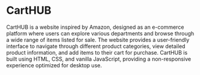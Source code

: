 # CartHUB
CartHUB is a website inspired by Amazon, designed as an e-commerce platform where users can explore various departments and browse through a wide range of items listed for sale. The website provides a user-friendly interface to navigate through different product categories, view detailed product information, and add items to their cart for purchase. CartHUB is built using HTML, CSS, and vanilla JavaScript, providing a non-responsive experience optimized for desktop use.
